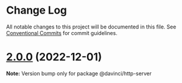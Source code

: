 # Change Log

All notable changes to this project will be documented in this file.
See [Conventional Commits](https://conventionalcommits.org) for commit guidelines.

# [2.0.0](https://github.com/HPInc/davinci/compare/@davinci/http-server@2.0.0-next.24...@davinci/http-server@2.0.0) (2022-12-01)

**Note:** Version bump only for package @davinci/http-server
